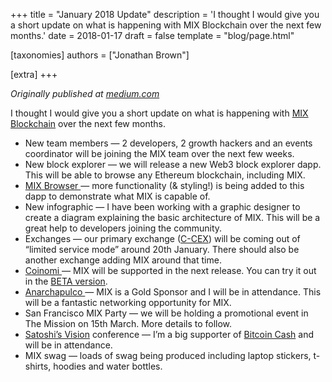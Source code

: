 +++
title = "January 2018 Update"
description = 'I thought I would give you a short update on what is happening with MIX Blockchain over the next few months.'
date = 2018-01-17
draft = false
template = "blog/page.html"

[taxonomies]
authors = ["Jonathan Brown"]

[extra]
+++

*Originally published at [medium.com](https://medium.com/mix-blockchain/january-2018-update-e19e5ceae7ab)*

<p>I thought I would give you a short update on what is happening with <a class="af nl" href="https://www.mix-blockchain.org/" rel="noopener ugc nofollow" target="_blank">MIX Blockchain</a> over the next few months.</p><ul class=""><li id="256d" class="mn mo gg mp b mq mr ms mt mu mv mw mx my mz na nb nc nd ne nf ng nh ni nj nk nm nn no bj" data-selectable-paragraph="">New team members — 2 developers, 2 growth hackers and an events coordinator will be joining the MIX team over the next few weeks.</li><li id="3fc5" class="mn mo gg mp b mq np ms mt mu nq mw mx my nr na nb nc ns ne nf ng nt ni nj nk nm nn no bj" data-selectable-paragraph="">New block explorer — we will release a new Web3 block explorer dapp. This will be able to browse any Ethereum blockchain, including MIX.</li><li id="c95c" class="mn mo gg mp b mq np ms mt mu nq mw mx my nr na nb nc ns ne nf ng nt ni nj nk nm nn no bj" data-selectable-paragraph=""><a class="af nl" rel="noopener" href="/mix-blockchain/introducing-mix-browser-47e09b43c131">MIX Browser </a>— more functionality (&amp; styling!) is being added to this dapp to demonstrate what MIX is capable of.</li><li id="3db2" class="mn mo gg mp b mq np ms mt mu nq mw mx my nr na nb nc ns ne nf ng nt ni nj nk nm nn no bj" data-selectable-paragraph="">New infographic — I have been working with a graphic designer to create a diagram explaining the basic architecture of MIX. This will be a great help to developers joining the community.</li><li id="8c8a" class="mn mo gg mp b mq np ms mt mu nq mw mx my nr na nb nc ns ne nf ng nt ni nj nk nm nn no bj" data-selectable-paragraph="">Exchanges — our primary exchange (<a class="af nl" href="https://c-cex.com/?p=mix-btc" rel="noopener ugc nofollow" target="_blank">C-CEX</a>) will be coming out of “limited service mode” around 20th January. There should also be another exchange adding MIX around that time.</li><li id="1ac6" class="mn mo gg mp b mq np ms mt mu nq mw mx my nr na nb nc ns ne nf ng nt ni nj nk nm nn no bj" data-selectable-paragraph=""><a class="af nl" href="https://coinomi.com/" rel="noopener ugc nofollow" target="_blank">Coinomi </a>— MIX will be supported in the next release. You can try it out in the <a class="af nl" href="https://play.google.com/apps/testing/com.coinomi.wallet" rel="noopener ugc nofollow" target="_blank">BETA version</a>.</li><li id="4e65" class="mn mo gg mp b mq np ms mt mu nq mw mx my nr na nb nc ns ne nf ng nt ni nj nk nm nn no bj" data-selectable-paragraph=""><a class="af nl" href="https://anarchapulco.com/" rel="noopener ugc nofollow" target="_blank">Anarchapulco </a>— MIX is a Gold Sponsor and I will be in attendance. This will be a fantastic networking opportunity for MIX.</li><li id="42a5" class="mn mo gg mp b mq np ms mt mu nq mw mx my nr na nb nc ns ne nf ng nt ni nj nk nm nn no bj" data-selectable-paragraph="">San Francisco MIX Party — we will be holding a promotional event in The Mission on 15th March. More details to follow.</li><li id="3619" class="mn mo gg mp b mq np ms mt mu nq mw mx my nr na nb nc ns ne nf ng nt ni nj nk nm nn no bj" data-selectable-paragraph=""><a class="af nl" href="https://www.satoshisvisionconference.com/" rel="noopener ugc nofollow" target="_blank">Satoshi’s Vision</a> conference — I’m a big supporter of <a class="af nl" href="https://www.bitcoincash.org/" rel="noopener ugc nofollow" target="_blank">Bitcoin Cash</a> and will be in attendance.</li><li id="dc21" class="mn mo gg mp b mq np ms mt mu nq mw mx my nr na nb nc ns ne nf ng nt ni nj nk nm nn no bj" data-selectable-paragraph="">MIX swag — loads of swag being produced including laptop stickers, t-shirts, hoodies and water bottles.</li></ul>

